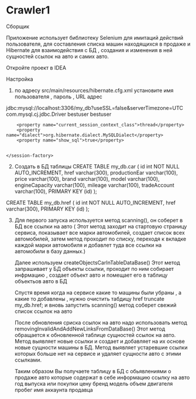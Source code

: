 # Crawler1
Сборщик 


Приложение использует библиотеку Selenium  для имитаций действий пользователя, для составления списка машин находящихся в продаже и Hibernate для взаимодействия с БД
, создания и изменения в ней сущностей ссылок на авто и самих авто.


Откройте проект в IDEA

Настройка
1. по адресу src/main/resources/hibernate.cfg.xml
установите имя пользователя , пароль , URL адрес 

<?xml version='1.0' encoding='utf-8'?>
<!DOCTYPE hibernate-configuration PUBLIC
        "-//Hibernate/Hibernate Configuration DTD//EN"
        "http://www.hibernate.org/dtd/hibernate-configuration-3.0.dtd">
<hibernate-configuration>
    <session-factory>
        <property name="connection.url">jdbc:mysql://localhost:3306/my_db?useSSL=false&amp;serverTimezone=UTC</property>  <!-- URL адрес -->
        <property name="connection.driver_class">com.mysql.cj.jdbc.Driver</property>
        <property name="connection.username">bestuser</property>      <!--  имя пользователя учетной записи в БД -->
      <property name="connection.password">bestuser</property>       <!--  пароль  -->

        <property name="current_session_context_class">thread</property>
        <property name="dialect">org.hibernate.dialect.MySQLDialect</property>
        <property name="show_sql">true</property>


    </session-factory>

</hibernate-configuration>


2. Создать в БД таблицы 
CREATE TABLE my_db.car (
  id int NOT NULL AUTO_INCREMENT,
  href varchar(300),
  productionEar varchar(100),
  price varchar(100),
  brand varchar(100),
  model varchar(100),
  engineCapacity varchar(100),
  mileage varchar(100),
  tradeAccount varchar(100),
  PRIMARY KEY (id)
);

CREATE TABLE my_db.href (
  id int NOT NULL AUTO_INCREMENT,
  href varchar(300),
  PRIMARY KEY (id)
);

3. Для первого запуска используется метод scanning(), он соберет в БД все ссылки на авто (
     Этот метод заходит на стартовую страницу сервиса,
      показывает все марки автомобилей, создает список всех автомобилей,
      затем метод проходит по списку, переходя к
      вкладке каждой марки автомобиля и добавлет туда все ссылки на  автомобили
      в базу данных.)
     
     Далее используем createObjectsCarInTableDataBase()
     Этот метод запрашивает у БД объекты ссылки, проходит по ним собирает инфрмацию ,
     создает объект авто и помещает его в таблицу объектьов авто в БД
     
     Спустя время когда на сервисе какие то мащины были убраны , а какие то добавлены , нужно очистить табдицу href 
     truncate my_db.href;
     и вновь запустить scanning()
     метод соберет свежий список ссылок на авто
     
     После обновления сриска ссылок на авто надо использовать метод removingInvalidAndAddNewLinksFromDataBase()
     Этот метод обращается к обновленной таблице сущностей ссылок на авто. Метод выявляет новые ссылки и создает и добавляет на их основе новые сущности машины в БД.
      Метод выявляет устаревшие ссылки которых больше нет на сервисе и удаляет сущности авто с этими ссылками.
      
      Таким образом Вы получаете таблицу в БД с обьявлениями о продаже авто которые содержат в себе информацию
      ссылку на авто
      год выпуска или покупки 
      цену
      бренд
      модель
      объем двигателя
      пробег
      имя аккаунта продавца 
  




